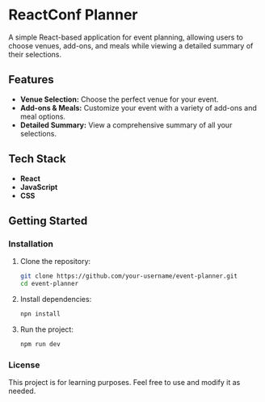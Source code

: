 # ReactConf Planner

A simple React-based application for event planning, allowing users to choose venues, add-ons, and meals while viewing a detailed summary of their selections.

## Features
- **Venue Selection:** Choose the perfect venue for your event.
- **Add-ons & Meals:** Customize your event with a variety of add-ons and meal options.
- **Detailed Summary:** View a comprehensive summary of all your selections.

## Tech Stack
- **React**
- **JavaScript**
- **CSS**

## Getting Started

### Installation
1. Clone the repository:
   ```sh
   git clone https://github.com/your-username/event-planner.git
   cd event-planner
      ```
2. Install dependencies:
   ```sh
   npn install
      ```

3. Run the project:
   ```sh
   npm run dev
      ```
### License
This project is for learning purposes. Feel free to use and modify it as needed.
